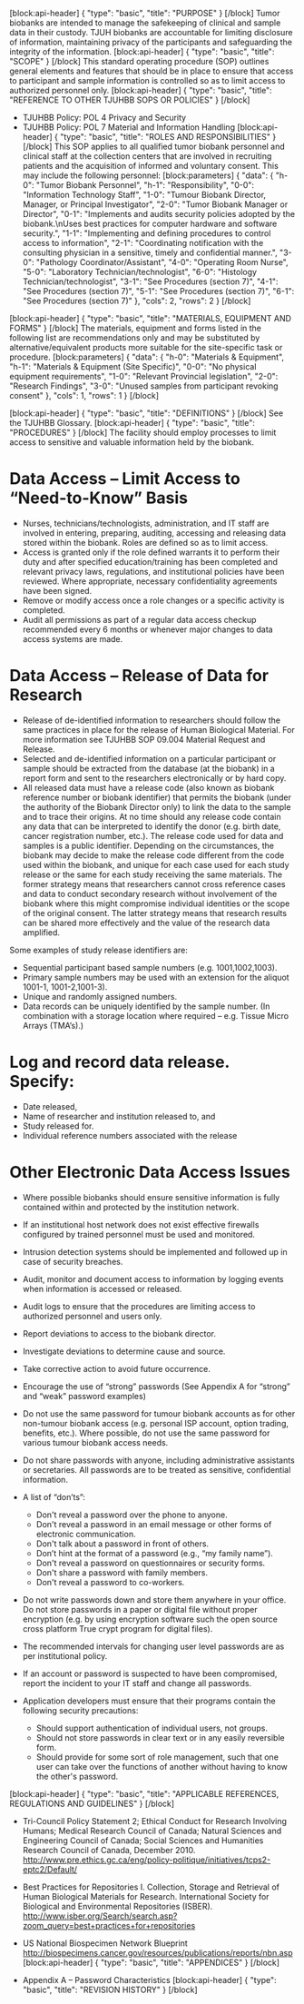 [block:api-header]
{
  "type": "basic",
  "title": "PURPOSE"
}
[/block]
Tumor biobanks are intended to manage the safekeeping of clinical and sample data in their custody. TJUH biobanks are accountable for limiting disclosure of information, maintaining privacy of the participants and safeguarding the integrity of the information. 
[block:api-header]
{
  "type": "basic",
  "title": "SCOPE"
}
[/block]
This standard operating procedure (SOP) outlines general elements and features that should be in place to ensure that access to participant and sample information is controlled so as to limit access to authorized personnel only.
[block:api-header]
{
  "type": "basic",
  "title": "REFERENCE TO OTHER TJUHBB SOPS OR POLICIES"
}
[/block]

* TJUHBB Policy: POL 4 Privacy and Security
* TJUHBB Policy: POL 7 Material and Information Handling 
[block:api-header]
{
  "type": "basic",
  "title": "ROLES AND RESPONSIBILITIES"
}
[/block]
This SOP applies to all qualified tumor biobank personnel and clinical staff at the collection centers that are involved in recruiting patients and the acquisition of informed and voluntary consent.  This may include the following personnel:
[block:parameters]
{
  "data": {
    "h-0": "Tumor Biobank Personnel",
    "h-1": "Responsibility",
    "0-0": "Information Technology Staff",
    "1-0": "Tumour Biobank Director, Manager, or Principal Investigator",
    "2-0": "Tumor Biobank Manager or Director",
    "0-1": "Implements and audits security policies adopted by the biobank.\nUses best practices for computer hardware and software security.",
    "1-1": "Implementing and defining procedures to control access to information",
    "2-1": "Coordinating notification with the consulting physician in a sensitive, timely and confidential manner.",
    "3-0": "Pathology Coordinator/Assistant",
    "4-0": "Operating Room Nurse",
    "5-0": "Laboratory Technician/technologist",
    "6-0": "Histology Technician/technologist",
    "3-1": "See Procedures (section 7)",
    "4-1": "See Procedures (section 7)",
    "5-1": "See Procedures (section 7)",
    "6-1": "See Procedures (section 7)"
  },
  "cols": 2,
  "rows": 2
}
[/block]

[block:api-header]
{
  "type": "basic",
  "title": "MATERIALS, EQUIPMENT AND FORMS"
}
[/block]
The materials, equipment and forms listed in the following list are recommendations only and may be substituted by alternative/equivalent products more suitable for the site-specific task or procedure.
[block:parameters]
{
  "data": {
    "h-0": "Materials & Equipment",
    "h-1": "Materials & Equipment (Site Specific)",
    "0-0": "No physical equipment requirements",
    "1-0": "Relevant Provincial legislation",
    "2-0": "Research Findings",
    "3-0": "Unused samples from participant revoking consent"
  },
  "cols": 1,
  "rows": 1
}
[/block]

[block:api-header]
{
  "type": "basic",
  "title": "DEFINITIONS"
}
[/block]
See the TJUHBB Glossary.
[block:api-header]
{
  "type": "basic",
  "title": "PROCEDURES"
}
[/block]
The facility should employ processes to limit access to sensitive and valuable information held by the biobank. 

# Data Access – Limit Access to “Need-to-Know” Basis

* Nurses, technicians/technologists, administration, and IT staff are involved in entering, preparing, auditing, accessing and releasing data stored within the biobank.  Roles are defined so as to limit access. 
* Access is granted only if the role defined warrants it to perform their duty and after specified education/training has been completed and relevant privacy laws, regulations, and institutional policies have been reviewed.  Where appropriate, necessary confidentiality agreements have been signed.
* Remove or modify access once a role changes or a specific activity is completed. 
* Audit all permissions as part of a regular data access checkup recommended every 6 months or whenever major changes to data access systems are made.

# Data Access – Release of Data for Research

* Release of de-identified information to researchers should follow the same practices in place for the release of Human Biological Material.  For more information see TJUHBB SOP 09.004 Material Request and Release.
* Selected and de-identified information on a particular participant or sample should be extracted from the database (at the biobank) in a report form and sent to the researchers electronically or by hard copy.
* All released data must have a release code (also known as biobank reference number or biobank identifier) that permits the biobank (under the authority of the Biobank Director only) to link the data to the sample and to trace their origins.  At no time should any release code contain any data that can be interpreted to identify the donor (e.g. birth date, cancer registration number, etc.). 
The release code used for data and samples is a public identifier. Depending on the circumstances, the biobank may decide to make the release code different from the code used within the biobank, and unique for each case used for each study release or the same for each study receiving the same materials.  The former strategy means that researchers cannot cross reference cases and data to conduct secondary research without involvement of the biobank where this might compromise individual identities or the scope of the original consent.  The latter strategy means that research results can be shared more effectively and the value of the research data amplified. 

Some examples of study release identifiers are:
* Sequential participant based sample numbers (e.g. 1001,1002,1003).
* Primary sample numbers may be used with an extension for the aliquot 1001-1, 1001-2,1001-3).
* Unique and randomly assigned numbers.
* Data records can be uniquely identified by the sample number.  (In combination with a storage location where required – e.g. Tissue Micro Arrays (TMA’s).)

# Log and record data release. Specify:
* Date released,
* Name of researcher and institution released to, and 
* Study released for.
* Individual reference numbers associated with the release
 
 
# Other Electronic Data Access Issues

* Where possible biobanks should ensure sensitive information is fully contained within and protected by the institution network.

* If an institutional host network does not exist effective firewalls configured by trained personnel must be used and monitored.

* Intrusion detection systems should be implemented and followed up in case of security breaches.

* Audit, monitor and document access to information by logging events when information is accessed or released.  
* Audit logs to ensure that the procedures are limiting access to authorized personnel and users only. 
* Report deviations to access to the biobank director.

* Investigate deviations to determine cause and source.
* Take corrective action to avoid future occurrence. 
* Encourage the use of “strong” passwords (See Appendix A for “strong” and “weak” password examples)
* Do not use the same password for tumour biobank accounts as for other non-tumour biobank access (e.g. personal ISP account, option trading, benefits, etc.).   Where possible, do not use the same password for various tumour biobank access needs. 
* Do not share passwords with anyone, including administrative assistants or secretaries.   All passwords are to be treated as sensitive, confidential information.
* A list of “don’ts”:
    * Don't reveal a password over the phone to anyone. 
    * Don't reveal a password in an email message or other forms of electronic communication.
    * Don't talk about a password in front of others. 
    * Don’t hint at the format of a password (e.g., “my family name”). 
    * Don't reveal a password on questionnaires or security forms.
    * Don't share a password with family members. 
    * Don't reveal a password to co-workers. 
* Do not write passwords down and store them anywhere in your office.   Do not store passwords in a paper or digital file without proper encryption (e.g. by using encryption software such the open source cross platform True crypt program for digital files). 
* The recommended intervals for changing user level passwords are as per institutional policy. 
* If an account or password is suspected to have been compromised, report the incident to your IT staff and change all passwords.
* Application developers must ensure that their programs contain the following security precautions:
    * Should support authentication of individual users, not groups.
    * Should not store passwords in clear text or in any easily reversible form.
    * Should provide for some sort of role management, such that one user can take over the functions of another without having to know the other's password.
 
[block:api-header]
{
  "type": "basic",
  "title": "APPLICABLE REFERENCES, REGULATIONS AND GUIDELINES"
}
[/block]
* Tri-Council Policy Statement 2; Ethical Conduct for Research Involving Humans; Medical Research Council of Canada; Natural Sciences and Engineering Council of Canada; Social Sciences and Humanities Research Council of Canada, December 2010.    
http://www.pre.ethics.gc.ca/eng/policy-politique/initiatives/tcps2-eptc2/Default/

* Best Practices for Repositories I. Collection, Storage and Retrieval of Human Biological Materials for Research. International Society for Biological and Environmental Repositories (ISBER).
http://www.isber.org/Search/search.asp?zoom_query=best+practices+for+repositories

* US National Biospecimen Network Blueprint
http://biospecimens.cancer.gov/resources/publications/reports/nbn.asp
[block:api-header]
{
  "type": "basic",
  "title": "APPENDICES"
}
[/block]
* Appendix A – Password Characteristics
[block:api-header]
{
  "type": "basic",
  "title": "REVISION HISTORY"
}
[/block]